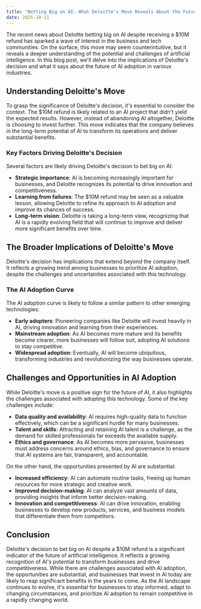 ```yaml
---
title: "Betting Big on AI: What Deloitte's Move Reveals About the Future of Artificial Intelligence"
date: 2025-10-11
---
```


The recent news about Deloitte betting big on AI despite receiving a $10M refund has sparked a wave of interest in the business and tech communities. On the surface, this move may seem counterintuitive, but it reveals a deeper understanding of the potential and challenges of artificial intelligence. In this blog post, we'll delve into the implications of Deloitte's decision and what it says about the future of AI adoption in various industries.

## Understanding Deloitte's Move
To grasp the significance of Deloitte's decision, it's essential to consider the context. The $10M refund is likely related to an AI project that didn't yield the expected results. However, instead of abandoning AI altogether, Deloitte is choosing to invest further. This move indicates that the company believes in the long-term potential of AI to transform its operations and deliver substantial benefits.

### Key Factors Driving Deloitte's Decision
Several factors are likely driving Deloitte's decision to bet big on AI:
* **Strategic importance**: AI is becoming increasingly important for businesses, and Deloitte recognizes its potential to drive innovation and competitiveness.
* **Learning from failures**: The $10M refund may be seen as a valuable lesson, allowing Deloitte to refine its approach to AI adoption and improve its chances of success.
* **Long-term vision**: Deloitte is taking a long-term view, recognizing that AI is a rapidly evolving field that will continue to improve and deliver more significant benefits over time.

## The Broader Implications of Deloitte's Move
Deloitte's decision has implications that extend beyond the company itself. It reflects a growing trend among businesses to prioritize AI adoption, despite the challenges and uncertainties associated with this technology.

### The AI Adoption Curve
The AI adoption curve is likely to follow a similar pattern to other emerging technologies:
* **Early adopters**: Pioneering companies like Deloitte will invest heavily in AI, driving innovation and learning from their experiences.
* **Mainstream adoption**: As AI becomes more mature and its benefits become clearer, more businesses will follow suit, adopting AI solutions to stay competitive.
* **Widespread adoption**: Eventually, AI will become ubiquitous, transforming industries and revolutionizing the way businesses operate.

## Challenges and Opportunities in AI Adoption
While Deloitte's move is a positive sign for the future of AI, it also highlights the challenges associated with adopting this technology. Some of the key challenges include:
* **Data quality and availability**: AI requires high-quality data to function effectively, which can be a significant hurdle for many businesses.
* **Talent and skills**: Attracting and retaining AI talent is a challenge, as the demand for skilled professionals far exceeds the available supply.
* **Ethics and governance**: As AI becomes more pervasive, businesses must address concerns around ethics, bias, and governance to ensure that AI systems are fair, transparent, and accountable.

On the other hand, the opportunities presented by AI are substantial:
* **Increased efficiency**: AI can automate routine tasks, freeing up human resources for more strategic and creative work.
* **Improved decision-making**: AI can analyze vast amounts of data, providing insights that inform better decision-making.
* **Innovation and competitiveness**: AI can drive innovation, enabling businesses to develop new products, services, and business models that differentiate them from competitors.

## Conclusion
Deloitte's decision to bet big on AI despite a $10M refund is a significant indicator of the future of artificial intelligence. It reflects a growing recognition of AI's potential to transform businesses and drive competitiveness. While there are challenges associated with AI adoption, the opportunities are substantial, and businesses that invest in AI today are likely to reap significant benefits in the years to come. As the AI landscape continues to evolve, it's essential for businesses to stay informed, adapt to changing circumstances, and prioritize AI adoption to remain competitive in a rapidly changing world.
